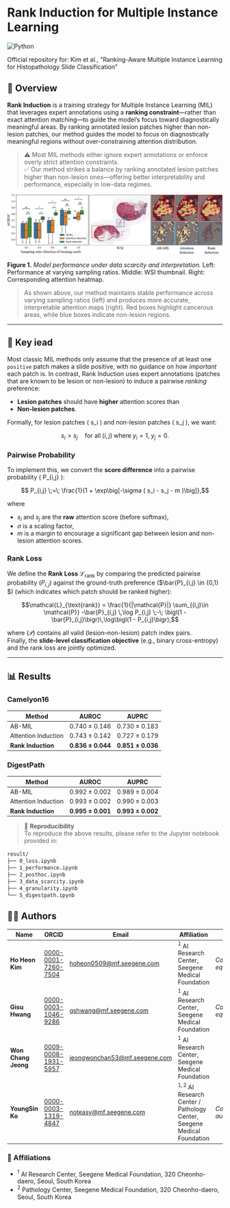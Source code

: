 # Rank Induction for Multiple Instance Learning
![Python](https://img.shields.io/badge/python-3.8-blue.svg)

Official repository for:
Kim et al., "Ranking-Aware Multiple Instance Learning for Histopathology Slide Classification"

## 🧠 Overview

**Rank Induction** is a training strategy for Multiple Instance Learning (MIL) that leverages expert annotations using a **ranking constraint**—rather than exact attention matching—to guide the model’s focus toward diagnostically meaningful areas.  By ranking annotated lesion patches higher than non-lesion patches, our method guides the model to focus on diagnostically meaningful regions without over-constraining attention distribution.

> ⚠️ Most MIL methods either ignore expert annotations or enforce overly strict attention constraints.  
> ✅ Our method strikes a balance by ranking annotated lesion patches higher than non-lesion ones—offering better interpretability and performance, especially in low-data regimes.

![Figure 1](docs/images/figure1.jpg)

**Figure 1.** *Model performance under data scarcity and interpretation.*  Left: Performance at varying sampling ratios.  Middle: WSI thumbnail.   Right: Corresponding attention heatmap.

> As shown above, our method maintains stable performance across varying sampling ratios (left) and produces more accurate, interpretable attention maps (right). Red boxes highlight cancerous areas, while blue boxes indicate non-lesion regions.

---

## 🔬 Key iead

Most classic MIL methods only assume that the presence of at least one `positive` patch makes a slide positive, with no guidance on how *important* each patch is. In contrast, Rank Induction uses expert annotations (patches that are known to be lesion or non-lesion) to induce a pairwise *ranking* preference:

- **Lesion patches** should have **higher** attention scores than
- **Non-lesion patches**.

Formally, for lesion patches \( s_i \) and non-lesion patches \( s_j \), we want:
```math
s_i > s_j \quad \text{for all} \; (i, j) \;\text{where} \; y_i = 1, \; y_j = 0.
```
### Pairwise Probability

To implement this, we convert the **score difference** into a pairwise probability \( P_{i,j} \):

```math
    P_{i,j} \;=\; \frac{1}{1 + \exp\big[-\sigma ( s_i - s_j - m )\big]},
```

where
- $s_i$ and $s_j$ are the **raw** attention score (before softmax),
- $\sigma$ is a scaling factor,
- $m$ is a margin to encourage a significant gap between lesion and non-lesion attention scores.

### Rank Loss

We define the **Rank Loss** $\mathcal{L}_\mathrm{rank}$ by comparing the predicted pairwise probability \($P_{i,j}$\) against the ground-truth preference \($\bar{P}_{i,j} \in \{0,1\} $\) (which indicates which patch should be ranked higher):

```math
\mathcal{L}_{\text{rank}} 
    = \frac{1}{|\mathcal{P}|} \sum_{(i,j)\in \mathcal{P}}
    -\bar{P}_{i,j} \,\log P_{i,j} \;-\; \bigl(1 - \bar{P}_{i,j}\bigr)\,\log\bigl(1 - P_{i,j}\bigr),
```

where \($\mathcal{P}$\) contains all valid (lesion–non-lesion) patch index pairs.  
Finally, the **slide-level classification objective** (e.g., binary cross-entropy) and the rank loss are jointly optimized.

---


## 📊 Results

### Camelyon16

| Method              | AUROC         | AUPRC         |
|---------------------|---------------|---------------|
| AB-MIL              | 0.740 ± 0.146 | 0.730 ± 0.183 |
| Attention Induction | 0.743 ± 0.142 | 0.727 ± 0.179 |
| **Rank Induction**  | **0.836 ± 0.044** | **0.851 ± 0.036** |

### DigestPath

| Method              | AUROC         | AUPRC         |
|---------------------|---------------|---------------|
| AB-MIL              | 0.992 ± 0.002 | 0.989 ± 0.004 |
| Attention Induction | 0.993 ± 0.002 | 0.990 ± 0.003 |
| **Rank Induction**  | **0.995 ± 0.001** | **0.993 ± 0.002** |

> 🧪 **Reproducibility**  
To reproduce the above results, please refer to the Jupyter notebook provided in:
```
result/
├── 0_loss.ipynb
├── 1_performance.ipynb
├── 2_posthoc.ipynb
├── 3_data_scarcity.ipynb
├── 4_granularity.ipynb
└── 5_digestpath.ipynb
```

## 👨‍🔬 Authors

| Name              | ORCID                            | Email                               | Affiliation                                   | Notes                 |
|-------------------|----------------------------------|-------------------------------------|-----------------------------------------------|------------------------|
| **Ho Heon Kim**   | [0000-0001-7260-7504](https://orcid.org/0000-0001-7260-7504) | hoheon0509@mf.seegene.com          | $^{1}$ AI Research Center, Seegene Medical Foundation | *Contributed equally* |
| **Gisu Hwang**    | [0000-0003-1046-9286](https://orcid.org/0000-0003-1046-9286) | gshwang@mf.seegene.com             | $^{1}$ AI Research Center, Seegene Medical Foundation | *Contributed equally*|
| **Won Chang Jeong** | [0009-0008-1931-5957](https://orcid.org/0009-0008-1931-5957) | jeongwonchan53@mf.seegene.com      | $^{1}$ AI Research Center, Seegene Medical Foundation |                      |
| **YoungSin Ko**   | [0000-0003-1319-4847](https://orcid.org/0000-0003-1319-4847) | noteasy@mf.seegene.com             | $^{1,2}$ AI Research Center / Pathology Center, Seegene Medical Foundation | *Corresponding author* |

### 📍 Affiliations

- $^{1}$ AI Research Center, Seegene Medical Foundation, 320 Cheonho-daero, Seoul, South Korea  
- $^{2}$ Pathology Center, Seegene Medical Foundation, 320 Cheonho-daero, Seoul, South Korea